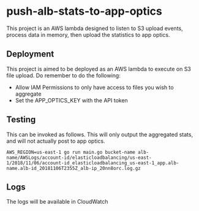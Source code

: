 # push-alb-stats-to-app-optics

This project is an AWS lambda designed to listen to S3 upload events, process data in memory, then upload the statistics to app optics.

## Deployment

This project is aimed to be deployed as an AWS lambda to execute on S3 file upload. Do remember to do the following:
* Allow IAM Permissions to only have access to files you wish to aggregate
* Set the APP_OPTICS_KEY with the API token

## Testing

This can be invoked as follows. This will only output the aggregated stats, and will not actually post to app optics.

```shell
AWS_REGION=us-east-1 go run main.go bucket-name alb-name/AWSLogs/account-id/elasticloadbalancing/us-east-1/2018/11/06/account-id_elasticloadbalancing_us-east-1_app.alb-name.alb-id_20181106T2355Z_alb-ip_20nn8orc.log.gz
```

## Logs

The logs will be available in CloudWatch
